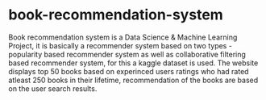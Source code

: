 # book-recommendation-system
Book recommendation system is a Data Science & Machine Learning Project, it is basically a recommender system based on two types - popularity based recommender system as well as collaborative filtering based recommender system, for this a kaggle dataset is used. 
The website displays top 50 books based on experinced users ratings who had rated atleast 250 books in their lifetime, recommendation of the books are based on the user search results.
